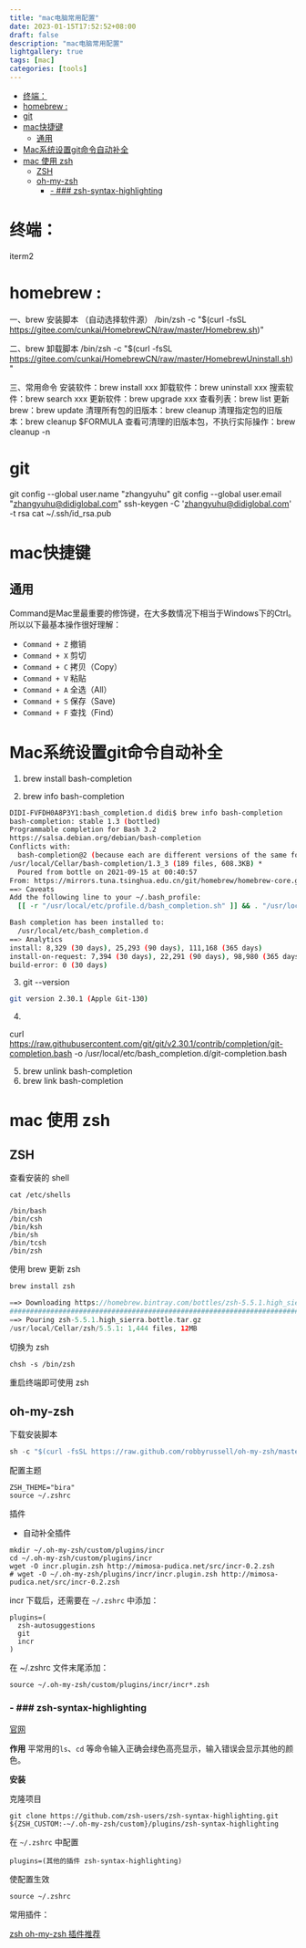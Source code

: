 ```yaml
---
title: "mac电脑常用配置"
date: 2023-01-15T17:52:52+08:00
draft: false
description: "mac电脑常用配置"
lightgallery: true
tags: [mac]
categories: [tools]
---
```



- [终端：](#终端)
- [homebrew :](#homebrew-)
- [git](#git)
- [mac快捷键](#mac快捷键)
  - [通用](#通用)
- [Mac系统设置git命令自动补全](#mac系统设置git命令自动补全)
- [mac 使用 zsh](#mac-使用-zsh)
  - [ZSH](#zsh)
  - [oh-my-zsh](#oh-my-zsh)
    - [- ### zsh-syntax-highlighting](#---zsh-syntax-highlighting)



# 终端：

iterm2

# homebrew :
一、brew 安装脚本 （自动选择软件源）
/bin/zsh -c "$(curl -fsSL https://gitee.com/cunkai/HomebrewCN/raw/master/Homebrew.sh)"

二、brew 卸载脚本
/bin/zsh -c "$(curl -fsSL https://gitee.com/cunkai/HomebrewCN/raw/master/HomebrewUninstall.sh)"

三、常用命令
安装软件：brew install xxx
卸载软件：brew uninstall xxx
搜索软件：brew search xxx
更新软件：brew upgrade xxx
查看列表：brew list
更新brew：brew update
清理所有包的旧版本：brew cleanup
清理指定包的旧版本：brew cleanup $FORMULA
查看可清理的旧版本包，不执行实际操作：brew cleanup -n


# git
git config --global user.name "zhangyuhu"
git config --global user.email "zhangyuhu@didiglobal.com"
ssh-keygen -C 'zhangyuhu@didiglobal.com' -t rsa
cat ~/.ssh/id_rsa.pub



# mac快捷键

## 通用

Command是Mac里最重要的修饰键，在大多数情况下相当于Windows下的Ctrl。
 所以以下最基本操作很好理解：

- `Command + Z` 撤销
- `Command + X` 剪切
- `Command + C` 拷贝（Copy）
- `Command + V` 粘贴
- `Command + A` 全选（All）
- `Command + S` 保存（Save)
- `Command + F` 查找（Find）



# Mac系统设置git命令自动补全

1. brew install bash-completion

2. brew info bash-completion

```bash
DIDI-FVFDH0A8P3Y1:bash_completion.d didi$ brew info bash-completion
bash-completion: stable 1.3 (bottled)
Programmable completion for Bash 3.2
https://salsa.debian.org/debian/bash-completion
Conflicts with:
  bash-completion@2 (because each are different versions of the same formula)
/usr/local/Cellar/bash-completion/1.3_3 (189 files, 608.3KB) *
  Poured from bottle on 2021-09-15 at 00:40:57
From: https://mirrors.tuna.tsinghua.edu.cn/git/homebrew/homebrew-core.git/Formula/bash-completion.rb
==> Caveats
Add the following line to your ~/.bash_profile:
  [[ -r "/usr/local/etc/profile.d/bash_completion.sh" ]] && . "/usr/local/etc/profile.d/bash_completion.sh"

Bash completion has been installed to:
  /usr/local/etc/bash_completion.d
==> Analytics
install: 8,329 (30 days), 25,293 (90 days), 111,168 (365 days)
install-on-request: 7,394 (30 days), 22,291 (90 days), 98,980 (365 days)
build-error: 0 (30 days)
```

3. git --version

```bash
git version 2.30.1 (Apple Git-130)
```

4.

curl https://raw.githubusercontent.com/git/git/v2.30.1/contrib/completion/git-completion.bash -o  /usr/local/etc/bash_completion.d/git-completion.bash

5. brew unlink bash-completion
6. brew link bash-completion


# mac 使用 zsh

## ZSH

查看安装的 shell

```undefined
cat /etc/shells

/bin/bash
/bin/csh
/bin/ksh
/bin/sh
/bin/tcsh
/bin/zsh
```

使用 brew 更新 zsh

```php
brew install zsh

==> Downloading https://homebrew.bintray.com/bottles/zsh-5.5.1.high_sierra.bottle.tar.gz
######################################################################## 100.0%
==> Pouring zsh-5.5.1.high_sierra.bottle.tar.gz
/usr/local/Cellar/zsh/5.5.1: 1,444 files, 12MB
```

切换为 zsh

```undefined
chsh -s /bin/zsh
```

重启终端即可使用 zsh

## oh-my-zsh

下载安装脚本

```csharp
sh -c "$(curl -fsSL https://raw.github.com/robbyrussell/oh-my-zsh/master/tools/install.sh)"
```

配置主题

```
ZSH_THEME="bira"
source ~/.zshrc
```

插件

- 自动补全插件

```shell
mkdir ~/.oh-my-zsh/custom/plugins/incr
cd ~/.oh-my-zsh/custom/plugins/incr
wget -O incr.plugin.zsh http://mimosa-pudica.net/src/incr-0.2.zsh
# wget -O ~/.oh-my-zsh/plugins/incr/incr.plugin.zsh http://mimosa-pudica.net/src/incr-0.2.zsh
```

incr 下载后，还需要在 `~/.zshrc` 中添加：

```shell
plugins=(
  zsh-autosuggestions
  git
  incr
)
```

在 ~/.zshrc 文件末尾添加：

```
source ~/.oh-my-zsh/custom/plugins/incr/incr*.zsh
```

### - ### zsh-syntax-highlighting

[官网](https://github.com/zsh-users/zsh-syntax-highlighting)

**作用** 平常用的`ls`、`cd` 等命令输入正确会绿色高亮显示，输入错误会显示其他的颜色。

**安装**

克隆项目

```
git clone https://github.com/zsh-users/zsh-syntax-highlighting.git ${ZSH_CUSTOM:-~/.oh-my-zsh/custom}/plugins/zsh-syntax-highlighting
```
在 `~/.zshrc` 中配置

```
plugins=(其他的插件 zsh-syntax-highlighting)
```

使配置生效

```
source ~/.zshrc
```



常用插件：

[zsh oh-my-zsh 插件推荐](https://hufangyun.com/2017/zsh-plugin/)

